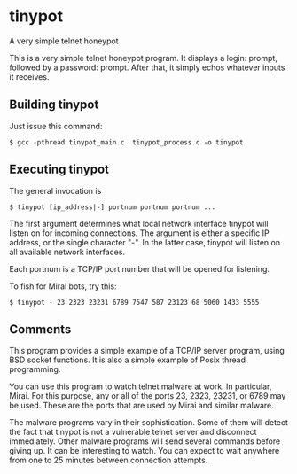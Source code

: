 # tinypot
A very simple telnet honeypot

This is a very simple telnet honeypot program. It displays a login: prompt, followed by a password: prompt. After that, it simply echos whatever inputs it receives.

## Building tinypot
Just issue this command:
```
$ gcc -pthread tinypot_main.c  tinypot_process.c -o tinypot
```

## Executing tinypot
The general invocation is
```
$ tinypot [ip_address|-] portnum portnum portnum ...
```
The first argument determines what local network interface tinypot will listen on for incoming connections. The argument is either a specific IP address, or the single character "-". In the latter case, tinypot will listen on all available network interfaces.

Each portnum is a TCP/IP port number that will be opened for listening.

To fish for Mirai bots, try this:
```
$ tinypot - 23 2323 23231 6789 7547 587 23123 68 5060 1433 5555
```

## Comments
This program provides a simple example of a TCP/IP server program, using BSD socket functions. It is also a simple example of Posix thread programming.

You can use this program to watch telnet malware at work. In particular, Mirai. For this purpose, any or all of the ports 23, 2323, 23231, or 6789 may be used. These are the ports that are used by Mirai and similar malware.

The malware programs vary in their sophistication. Some of them will detect the fact that tinypot is not a vulnerable telnet server and disconnect immediately. Other malware programs will send several commands before giving up. It can be interesting to watch. You can expect to wait anywhere from one to 25 minutes between connection attempts.
